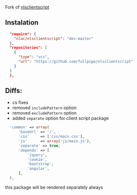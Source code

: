 Fork of [nlsclientscript](https://github.com/nlac/nlsclientscript)

## Instalation
```json
  "require": {
    "nlac/nlsclientscript": "dev-master"
  },
  "repositories": [
    {
      "type": "vcs",
      "url": "https://github.com/fullpipe/nlsclientscript"
    }
  ]
  },
```

## Diffs:
* cs fixes
* removed `includePattern` option
* removed `excludePattern` option
* added `separate` option for client script package
```php
  'common' => array(
      'baseUrl' => '/',
      'css'     => ['css/main.css'],
      'js'      => array('js/main.js'),
      'separate' => true,
      'depends' => [
          'jquery',
          'cookie',
          'bootstrap',
          'angular',
      ],
  ),
```
this package will be rendered separately always

